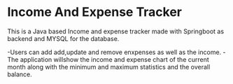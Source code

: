 # Income And Expense Tracker

This is a Java based Income and expense tracker made with Springboot as backend and MYSQL for the database.

-Users can add add,update and remove enxpenses as well as the income.
-The application willshow the income and expense chart of the current month along with the minimum and maximum statistics and the overall balance.
